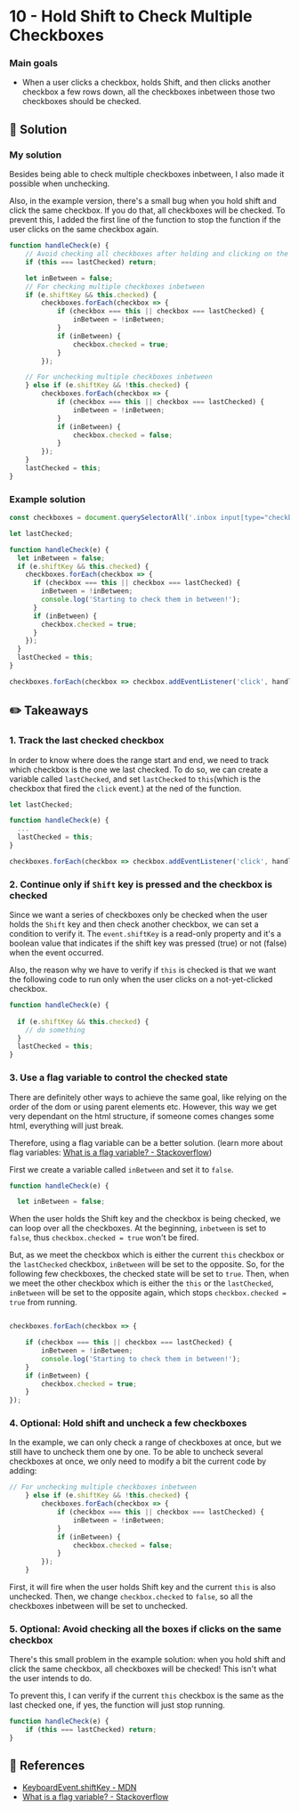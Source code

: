 # 10 - Hold Shift to Check Multiple Checkboxes
### Main goals

- When a user clicks a checkbox, holds Shift, and then clicks another checkbox a few rows down, all the checkboxes inbetween those two checkboxes should be checked.

## :pushpin: Solution

### My solution

Besides being able to check multiple checkboxes inbetween, I also made it possible when unchecking. 

Also, in the example version, there's a small bug when you hold shift and click the same checkbox. If you do that, all checkboxes will be checked. To prevent this, I added the first line of the function to stop the function if the user clicks on the same checkbox again.

```javascript
function handleCheck(e) {
    // Avoid checking all checkboxes after holding and clicking on the same checkbox again.
    if (this === lastChecked) return;

    let inBetween = false;
    // For checking multiple checkboxes inbetween
    if (e.shiftKey && this.checked) {
        checkboxes.forEach(checkbox => {
            if (checkbox === this || checkbox === lastChecked) {
                inBetween = !inBetween;
            }
            if (inBetween) {
                checkbox.checked = true;
            }
        });

    // For unchecking multiple checkboxes inbetween
    } else if (e.shiftKey && !this.checked) {
        checkboxes.forEach(checkbox => {
            if (checkbox === this || checkbox === lastChecked) {
                inBetween = !inBetween;
            }
            if (inBetween) {
                checkbox.checked = false;
            }
        });
    }
    lastChecked = this;
}
```

### Example solution
```javascript
const checkboxes = document.querySelectorAll('.inbox input[type="checkbox"]');

let lastChecked;

function handleCheck(e) {
  let inBetween = false;
  if (e.shiftKey && this.checked) {
    checkboxes.forEach(checkbox => {
      if (checkbox === this || checkbox === lastChecked) {
        inBetween = !inBetween;
        console.log('Starting to check them in between!');
      }
      if (inBetween) {
        checkbox.checked = true;
      }
    });
  }
  lastChecked = this;
}

checkboxes.forEach(checkbox => checkbox.addEventListener('click', handleCheck));
```

## :pencil2: Takeaways

### 1. Track the last checked checkbox
In order to know where does the range start and end, we need to track which checkbox is the one we last checked. To do so, we can create a variable called `lastChecked`, and set `lastChecked` to `this`(which is the checkbox that fired the `click` event.) at the ned of the function.
```javascript
let lastChecked;

function handleCheck(e) {
  ...
  lastChecked = this;
}

checkboxes.forEach(checkbox => checkbox.addEventListener('click', handleCheck));
```

### 2. Continue only if `Shift` key is pressed and the checkbox is checked

Since we want a series of checkboxes only be checked when the user holds the `Shift` key and then check another checkbox, we can set a condition to verify it. The `event.shiftKey` is a read-only property and it's a boolean value that indicates if the shift key was pressed (true) or not (false) when the event occurred. 

Also, the reason why we have to verify if `this` is checked is that we want the following code to run only when the user clicks on a not-yet-clicked checkbox.
```javascript
function handleCheck(e) {
  
  if (e.shiftKey && this.checked) {
    // do something
  }
  lastChecked = this;
}
```

### 3. Use a flag variable to control the checked state

There are definitely other ways to achieve the same goal, like relying on the order of the dom or using parent elements etc. However, this way we get very dependant on the html structure, if someone comes changes some html, everything will just break. 

Therefore, using a flag variable can be a better solution. (learn more about flag variables: [What is a flag variable? - Stackoverflow](https://stackoverflow.com/questions/17402125/what-is-a-flag-variable)) 

First we create a variable called `inBetween` and set it to `false`. 

```javascript
function handleCheck(e) {

  let inBetween = false;
```
When the user holds the Shift key and the checkbox is being checked, we can loop over all the checkboxes. At the beginning, `inbetween` is set to `false`, thus `checkbox.checked = true` won't be fired. 

But, as we meet the checkbox which is either the current `this` checkbox or the `lastChecked` checkbox, `inBetween` will be set to the opposite. So, for the following few checkboxes, the checked state will be set to `true`. Then, when we meet the other checkbox which is either the `this` or the `lastChecked`, `inBetween` will be set to the opposite again, which stops `checkbox.checked = true` from running.
```javascript

checkboxes.forEach(checkbox => {

    if (checkbox === this || checkbox === lastChecked) {
        inBetween = !inBetween;
        console.log('Starting to check them in between!');
    }
    if (inBetween) {
        checkbox.checked = true;
    }
});

```

### 4. Optional: Hold shift and uncheck a few checkboxes

In the example, we can only check a range of checkboxes at once, but we still have to uncheck them one by one. To be able to uncheck several checkboxes at once, we only need to modify a bit the current code by adding:
```javascript
// For unchecking multiple checkboxes inbetween
    } else if (e.shiftKey && !this.checked) {
        checkboxes.forEach(checkbox => {
            if (checkbox === this || checkbox === lastChecked) {
                inBetween = !inBetween;
            }
            if (inBetween) {
                checkbox.checked = false;
            }
        });
    }
```
First, it will fire when the user holds Shift key and the current `this` is also unchecked. Then, we change `checkbox.checked` to `false`, so all the checkboxes inbetween will be set to unchecked. 

### 5. Optional: Avoid checking all the boxes if clicks on the same checkbox

There's this small problem in the example solution: when you hold shift and click the same checkbox, all checkboxes will be checked! This isn't what the user intends to do.  

To prevent this, I can verify if the current `this` checkbox is the same as the last checked one, if yes, the function will just stop running.
```javascript
function handleCheck(e) {
    if (this === lastChecked) return;
}
```

## :book: References

* [KeyboardEvent.shiftKey - MDN](https://developer.mozilla.org/en-US/docs/Web/API/KeyboardEvent/shiftKey)
* [What is a flag variable? - Stackoverflow](https://stackoverflow.com/questions/17402125/what-is-a-flag-variable)